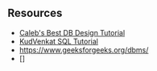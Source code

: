 ## Resources
- [Caleb's Best DB Design Tutorial](https://www.youtube.com/watch?v=h0j0QN2b57M&list=PL_c9BZzLwBRK0Pc28IdvPQizD2mJlgoID)
- [KudVenkat SQL Tutorial](https://www.youtube.com/watch?v=7GVFYt6_ZFM&list=PL08903FB7ACA1C2FB)
- https://www.geeksforgeeks.org/dbms/
- []